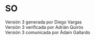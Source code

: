 # SO
Versión 3 generada por Diego Vargas  
Versión 3 verificada por Adrián Quirós  
Versión 3 comunicada por Àdam Gallardo    
